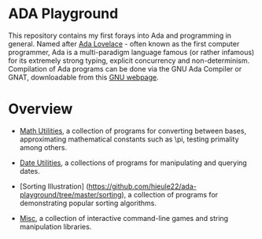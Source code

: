 # ADA Playground

This repository contains my first forays into Ada and programming in general.
Named after [Ada Lovelace](https://en.wikipedia.org/wiki/Ada_Lovelace) - often
known as the first computer programmer, Ada is a multi-paradigm
language famous (or rather infamous) for its extremely strong typing, explicit
concurrency and non-determinism. Compilation of Ada programs can be done via
the GNU Ada Compiler or GNAT, downloadable from this
[GNU webpage](https://www.gnu.org/software/gnat/).

# Overview

* [Math Utilities](https://github.com/hieule22/ada-playground/tree/master/mathutils),
a collection of programs for converting between bases, approximating
mathematical constants such as \pi, testing primality among others.

* [Date Utilities](https://github.com/hieule22/ada-playground/tree/master/dateutils),
a collections of programs for manipulating and querying dates.

* [Sorting Illustration]
(https://github.com/hieule22/ada-playground/tree/master/sorting),
a collection of programs for demonstrating popular sorting algorithms.

* [Misc](https://github.com/hieule22/ada-playground/tree/master/misc),
a collection of interactive command-line games and string manipulation
libraries.